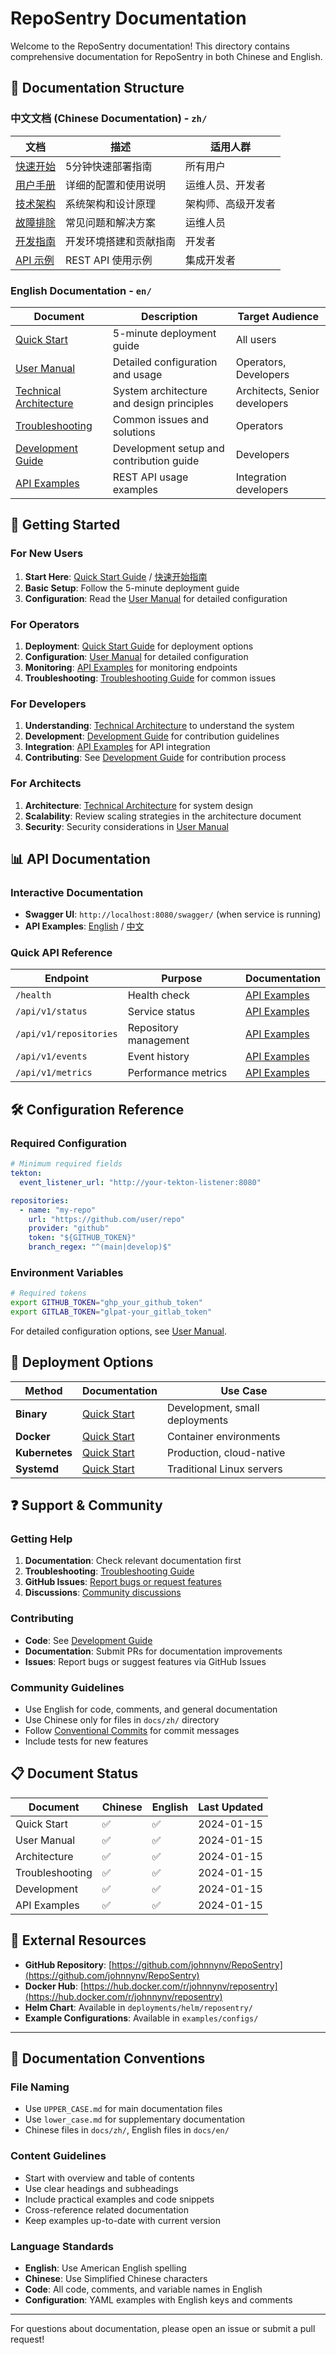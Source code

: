 # RepoSentry Documentation

Welcome to the RepoSentry documentation! This directory contains comprehensive documentation for RepoSentry in both Chinese and English.

## 📁 Documentation Structure

### 中文文档 (Chinese Documentation) - `zh/`

| 文档 | 描述 | 适用人群 |
|------|------|----------|
| [快速开始](zh/QUICKSTART.md) | 5分钟快速部署指南 | 所有用户 |
| [用户手册](zh/USER_MANUAL.md) | 详细的配置和使用说明 | 运维人员、开发者 |
| [技术架构](zh/ARCHITECTURE.md) | 系统架构和设计原理 | 架构师、高级开发者 |
| [故障排除](zh/TROUBLESHOOTING.md) | 常见问题和解决方案 | 运维人员 |
| [开发指南](zh/DEVELOPMENT.md) | 开发环境搭建和贡献指南 | 开发者 |
| [API 示例](zh/API_EXAMPLES.md) | REST API 使用示例 | 集成开发者 |

### English Documentation - `en/`

| Document | Description | Target Audience |
|----------|-------------|-----------------|
| [Quick Start](en/QUICKSTART.md) | 5-minute deployment guide | All users |
| [User Manual](en/USER_MANUAL.md) | Detailed configuration and usage | Operators, Developers |
| [Technical Architecture](en/ARCHITECTURE.md) | System architecture and design principles | Architects, Senior developers |
| [Troubleshooting](en/TROUBLESHOOTING.md) | Common issues and solutions | Operators |
| [Development Guide](en/DEVELOPMENT.md) | Development setup and contribution guide | Developers |
| [API Examples](en/API_EXAMPLES.md) | REST API usage examples | Integration developers |

## 🚀 Getting Started

### For New Users
1. **Start Here**: [Quick Start Guide](en/QUICKSTART.md) / [快速开始指南](zh/QUICKSTART.md)
2. **Basic Setup**: Follow the 5-minute deployment guide
3. **Configuration**: Read the [User Manual](en/USER_MANUAL.md) for detailed configuration

### For Operators
1. **Deployment**: [Quick Start Guide](en/QUICKSTART.md) for deployment options
2. **Configuration**: [User Manual](en/USER_MANUAL.md) for detailed configuration
3. **Monitoring**: [API Examples](en/API_EXAMPLES.md) for monitoring endpoints
4. **Troubleshooting**: [Troubleshooting Guide](en/TROUBLESHOOTING.md) for common issues

### For Developers
1. **Understanding**: [Technical Architecture](en/ARCHITECTURE.md) to understand the system
2. **Development**: [Development Guide](en/DEVELOPMENT.md) for contribution guidelines
3. **Integration**: [API Examples](en/API_EXAMPLES.md) for API integration
4. **Contributing**: See [Development Guide](en/DEVELOPMENT.md) for contribution process

### For Architects
1. **Architecture**: [Technical Architecture](en/ARCHITECTURE.md) for system design
2. **Scalability**: Review scaling strategies in the architecture document
3. **Security**: Security considerations in [User Manual](en/USER_MANUAL.md)

## 📊 API Documentation

### Interactive Documentation
- **Swagger UI**: `http://localhost:8080/swagger/` (when service is running)
- **API Examples**: [English](en/API_EXAMPLES.md) / [中文](zh/API_EXAMPLES.md)

### Quick API Reference

| Endpoint | Purpose | Documentation |
|----------|---------|---------------|
| `/health` | Health check | [API Examples](en/API_EXAMPLES.md#health-check-apis) |
| `/api/v1/status` | Service status | [API Examples](en/API_EXAMPLES.md#service-information-apis) |
| `/api/v1/repositories` | Repository management | [API Examples](en/API_EXAMPLES.md#repository-management-apis) |
| `/api/v1/events` | Event history | [API Examples](en/API_EXAMPLES.md#event-query-apis) |
| `/api/v1/metrics` | Performance metrics | [API Examples](en/API_EXAMPLES.md#metrics-apis) |

## 🛠️ Configuration Reference

### Required Configuration
```yaml
# Minimum required fields
tekton:
  event_listener_url: "http://your-tekton-listener:8080"

repositories:
  - name: "my-repo"
    url: "https://github.com/user/repo"
    provider: "github"
    token: "${GITHUB_TOKEN}"
    branch_regex: "^(main|develop)$"
```

### Environment Variables
```bash
# Required tokens
export GITHUB_TOKEN="ghp_your_github_token"
export GITLAB_TOKEN="glpat-your_gitlab_token"
```

For detailed configuration options, see [User Manual](en/USER_MANUAL.md#configuration-details).

## 🚢 Deployment Options

| Method | Documentation | Use Case |
|--------|---------------|----------|
| **Binary** | [Quick Start](en/QUICKSTART.md#step-1-get-reposentry) | Development, small deployments |
| **Docker** | [Quick Start](en/QUICKSTART.md#docker-deployment) | Container environments |
| **Kubernetes** | [Quick Start](en/QUICKSTART.md#kubernetes-helm-deployment) | Production, cloud-native |
| **Systemd** | [Quick Start](en/QUICKSTART.md#systemd-deployment) | Traditional Linux servers |

## ❓ Support & Community

### Getting Help
1. **Documentation**: Check relevant documentation first
2. **Troubleshooting**: [Troubleshooting Guide](en/TROUBLESHOOTING.md)
3. **GitHub Issues**: [Report bugs or request features](https://github.com/johnnynv/RepoSentry/issues)
4. **Discussions**: [Community discussions](https://github.com/johnnynv/RepoSentry/discussions)

### Contributing
- **Code**: See [Development Guide](en/DEVELOPMENT.md)
- **Documentation**: Submit PRs for documentation improvements
- **Issues**: Report bugs or suggest features via GitHub Issues

### Community Guidelines
- Use English for code, comments, and general documentation
- Use Chinese only for files in `docs/zh/` directory
- Follow [Conventional Commits](https://conventionalcommits.org/) for commit messages
- Include tests for new features

## 📋 Document Status

| Document | Chinese | English | Last Updated |
|----------|---------|---------|--------------|
| Quick Start | ✅ | ✅ | 2024-01-15 |
| User Manual | ✅ | ✅ | 2024-01-15 |
| Architecture | ✅ | ✅ | 2024-01-15 |
| Troubleshooting | ✅ | ✅ | 2024-01-15 |
| Development | ✅ | ✅ | 2024-01-15 |
| API Examples | ✅ | ✅ | 2024-01-15 |

## 🔗 External Resources

- **GitHub Repository**: [https://github.com/johnnynv/RepoSentry](https://github.com/johnnynv/RepoSentry)
- **Docker Hub**: [https://hub.docker.com/r/johnnynv/reposentry](https://hub.docker.com/r/johnnynv/reposentry)
- **Helm Chart**: Available in `deployments/helm/reposentry/`
- **Example Configurations**: Available in `examples/configs/`

---

## 📝 Documentation Conventions

### File Naming
- Use `UPPER_CASE.md` for main documentation files
- Use `lower_case.md` for supplementary documentation
- Chinese files in `docs/zh/`, English files in `docs/en/`

### Content Guidelines
- Start with overview and table of contents
- Use clear headings and subheadings
- Include practical examples and code snippets
- Cross-reference related documentation
- Keep examples up-to-date with current version

### Language Standards
- **English**: Use American English spelling
- **Chinese**: Use Simplified Chinese characters
- **Code**: All code, comments, and variable names in English
- **Configuration**: YAML examples with English keys and comments

---

For questions about documentation, please open an issue or submit a pull request!
